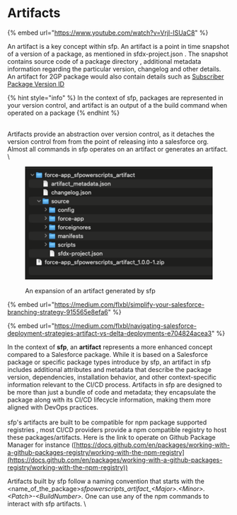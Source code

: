 # Artifacts

{% embed url="https://www.youtube.com/watch?v=Vrjl-ISUaC8" %}

An artifact is a key concept within sfp.   An artifact is a point in time snapshot of a version of a package, as mentioned in sfdx-project.json .  The snapshot contains source code of a package directory , additional metadata information regarding the particular version, changelog  and other details.  An artifact  for 2GP package would also contain details such as [Subscriber Package Version ID](https://developer.salesforce.com/docs/atlas.en-us.sfdx\_dev.meta/sfdx\_dev/sfdx\_dev\_unlocked\_pkg\_pkg\_ids.htm)&#x20;

{% hint style="info" %}
In the context of sfp, packages are represented  in your version control, and artifact is an output of a the build command when operated on a package
{% endhint %}

\
Artifacts  provide an abstraction over version control, as it detaches the version control from from the point of releasing into a salesforce org. Almost all commands in sfp operates on an artifact or generates an artifact. \


<div data-full-width="false">

<figure><img src="../.gitbook/assets/image (1) (1) (1) (1).png" alt="" width="563"><figcaption><p>An expansion of an artifact generated by sfp</p></figcaption></figure>

</div>

{% embed url="https://medium.com/flxbl/simplify-your-salesforce-branching-strategy-915565e8efa6" %}

{% embed url="https://medium.com/flxbl/navigating-salesforce-deployment-strategies-artifact-vs-delta-deployments-e704824acea3" %}

In the context of **sfp**, an **artifact** represents a more enhanced concept compared to a Salesforce package. While it is based on a Salesforce package  or specific package types introduce by sfp,  an artifact in sfp includes additional attributes and metadata that describe the package version, dependencies, installation behavior, and other context-specific information relevant to the CI/CD process. Artifacts in sfp are designed to be more than just a bundle of code and metadata; they encapsulate the package along with its CI/CD lifecycle information, making them more aligned with DevOps practices.\
\
sfp's artifacts are built to be compatible for npm package supported registries ,  most CI/CD providers provide a npm compatible registry to host these packages/artifacts.  Here is the link to operate on Github Package Manager for instance ([https://docs.github.com/en/packages/working-with-a-github-packages-registry/working-with-the-npm-registry](https://docs.github.com/en/packages/working-with-a-github-packages-registry/working-with-the-npm-registry))

Artifacts built by sfp follow a naming convention that  starts with the \<name\_of\_the\_package>_sfpowerscripts\_artifact\_\<Major>.\<Minor>.\<Patch>-\<BuildNumber>._ One can use any of the npm commands to interact with sfp artifacts.  \


